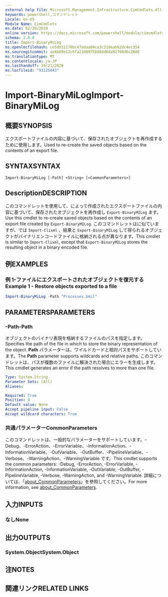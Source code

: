 ```yaml
---
external help file: Microsoft.Management.Infrastructure.CimCmdlets.dll-Help.xml
keywords: powershell,コマンドレット
Locale: en-US
Module Name: CimCmdlets
ms.date: 02/20/2019
online version: https://docs.microsoft.com/powershell/module/cimcmdlets/import-binarymilog?WT.mc_id=ps-gethelp
schema: 2.0.0
title: Import-BinaryMiLog
ms.openlocfilehash: ce5dd31170bc47edaa04ca3c31deab62dc4ec354
ms.sourcegitcommit: ae8b89e12c6fa2108075888dd6da92788d6c2888
ms.translationtype: MT
ms.contentlocale: ja-JP
ms.lasthandoff: 10/21/2020
ms.locfileid: "93225043"
---
```

# <span data-ttu-id="67918-103">Import-BinaryMiLog</span><span class="sxs-lookup"><span data-stu-id="67918-103">Import-BinaryMiLog</span></span>

## <span data-ttu-id="67918-104">概要</span><span class="sxs-lookup"><span data-stu-id="67918-104">SYNOPSIS</span></span>
<span data-ttu-id="67918-105">エクスポートファイルの内容に基づいて、保存されたオブジェクトを再作成するために使用します。</span><span class="sxs-lookup"><span data-stu-id="67918-105">Used to re-create the saved objects based on the contents of an export file.</span></span>

## <span data-ttu-id="67918-106">SYNTAX</span><span class="sxs-lookup"><span data-stu-id="67918-106">SYNTAX</span></span>

```
Import-BinaryMiLog [-Path] <String> [<CommonParameters>]
```

## <span data-ttu-id="67918-107">Description</span><span class="sxs-lookup"><span data-stu-id="67918-107">DESCRIPTION</span></span>

<span data-ttu-id="67918-108">このコマンドレットを使用して、によって作成されたエクスポートファイルの内容に基づいて、保存されたオブジェクトを再作成し `Export-BinaryMILog` ます。</span><span class="sxs-lookup"><span data-stu-id="67918-108">Use this cmdlet to re-create saved objects based on the contents of an export file created by `Export-BinaryMILog`.</span></span> <span data-ttu-id="67918-109">このコマンドレットはに似ていますが、では `Import-Clixml` 、結果と `Export-BinaryMILog` して得られるオブジェクトがバイナリエンコードファイルに格納される点が異なります。</span><span class="sxs-lookup"><span data-stu-id="67918-109">This cmdlet is similar to `Import-Clixml`, except that `Export-BinaryMILog` stores the resulting object in a binary encoded file.</span></span>

## <span data-ttu-id="67918-110">例</span><span class="sxs-lookup"><span data-stu-id="67918-110">EXAMPLES</span></span>

### <span data-ttu-id="67918-111">例 1-ファイルにエクスポートされたオブジェクトを復元する</span><span class="sxs-lookup"><span data-stu-id="67918-111">Example 1 - Restore objects exported to a file</span></span>

```powershell
Import-BinaryMiLog -Path "Processes.bmil"
```

## <span data-ttu-id="67918-112">PARAMETERS</span><span class="sxs-lookup"><span data-stu-id="67918-112">PARAMETERS</span></span>

### <span data-ttu-id="67918-113">-Path</span><span class="sxs-lookup"><span data-stu-id="67918-113">-Path</span></span>

<span data-ttu-id="67918-114">オブジェクトのバイナリ表現を格納するファイルのパスを指定します。</span><span class="sxs-lookup"><span data-stu-id="67918-114">Specifies the path of the file in which to store the binary representation of the object.</span></span> <span data-ttu-id="67918-115">**Path** パラメーターは、ワイルドカードと相対パスをサポートしています。</span><span class="sxs-lookup"><span data-stu-id="67918-115">The **Path** parameter supports wildcards and relative paths.</span></span> <span data-ttu-id="67918-116">このコマンドレットは、パスが複数のファイルに解決された場合にエラーを生成します。</span><span class="sxs-lookup"><span data-stu-id="67918-116">This cmdlet generates an error if the path resolves to more than one file.</span></span>

```yaml
Type: System.String
Parameter Sets: (All)
Aliases:

Required: True
Position: 0
Default value: None
Accept pipeline input: False
Accept wildcard characters: True
```

### <span data-ttu-id="67918-117">共通パラメーター</span><span class="sxs-lookup"><span data-stu-id="67918-117">CommonParameters</span></span>
<span data-ttu-id="67918-118">このコマンドレットは、一般的なパラメーターをサポートしています。-Debug、-ErrorAction、-ErrorVariable、-InformationAction、-InformationVariable、-OutVariable、-OutBuffer、-PipelineVariable、-Verbose、-WarningAction、-WarningVariable です。</span><span class="sxs-lookup"><span data-stu-id="67918-118">This cmdlet supports the common parameters: -Debug, -ErrorAction, -ErrorVariable, -InformationAction, -InformationVariable, -OutVariable, -OutBuffer, -PipelineVariable, -Verbose, -WarningAction, and -WarningVariable.</span></span> <span data-ttu-id="67918-119">詳細については、「[about_CommonParameters](https://go.microsoft.com/fwlink/?LinkID=113216)」を参照してください。</span><span class="sxs-lookup"><span data-stu-id="67918-119">For more information, see [about_CommonParameters](https://go.microsoft.com/fwlink/?LinkID=113216).</span></span>

## <span data-ttu-id="67918-120">入力</span><span class="sxs-lookup"><span data-stu-id="67918-120">INPUTS</span></span>

### <span data-ttu-id="67918-121">なし</span><span class="sxs-lookup"><span data-stu-id="67918-121">None</span></span>

## <span data-ttu-id="67918-122">出力</span><span class="sxs-lookup"><span data-stu-id="67918-122">OUTPUTS</span></span>

### <span data-ttu-id="67918-123">System.Object</span><span class="sxs-lookup"><span data-stu-id="67918-123">System.Object</span></span>

## <span data-ttu-id="67918-124">注</span><span class="sxs-lookup"><span data-stu-id="67918-124">NOTES</span></span>

## <span data-ttu-id="67918-125">関連リンク</span><span class="sxs-lookup"><span data-stu-id="67918-125">RELATED LINKS</span></span>
